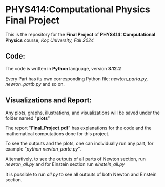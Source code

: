 # PHYS414:Computational Physics Final Project
This is the repository for the **Final Project** of **PHYS414: Computational Physics** course, *Koç University, Fall 2024*


## Code:
The code is written in **Python** language, version **3.12.2**

Every Part has its own corresponding Python file: *newton_parta.py, newton_partb.py* and so on.


## Visualizations and Report:
Any plots, graphs, illustrations, and visualizations will be saved under the folder named "**plots**"

The report "**Final_Project.pdf**" has explanations for the code and the mathematical computations done for this project.

To see the outputs and the plots, one can individually run any part, for example "*python newton_partc.py*".

Alternatively, to see the outputs of all parts of Newton section, run *newton_all.py* and for Einstein section run *einstein_all.py*

It is possible to run *all.py* to see all outputs of both Newton and Einstein section.
